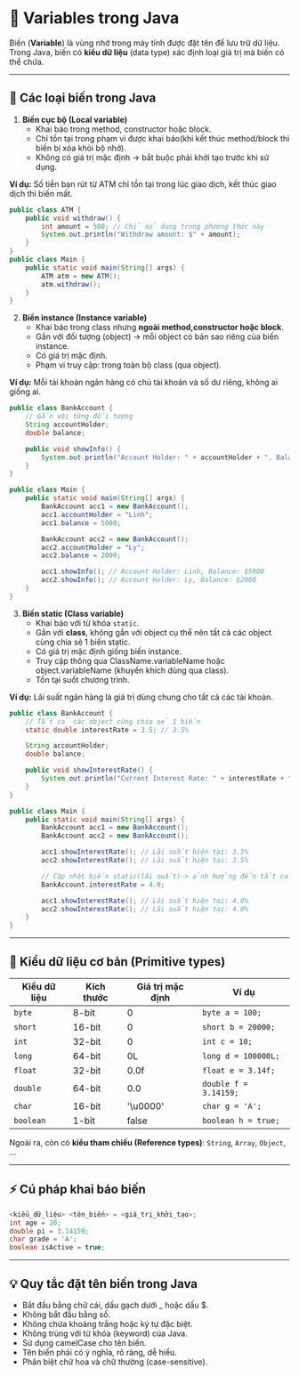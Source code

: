 # 📝 Variables trong Java

Biến (**Variable**) là vùng nhớ trong máy tính được đặt tên để lưu trữ dữ liệu.  
Trong Java, biến có **kiểu dữ liệu** (data type) xác định loại giá trị mà biến có thể chứa.  

---

## 🔑 Các loại biến trong Java

1. **Biến cục bộ (Local variable)**  
   - Khai báo trong method, constructor hoặc block.  
   - Chỉ tồn tại trong phạm vi được khai báo(khi kết thúc method/block thì biến bị xóa khỏi bộ nhớ).
   -   Không có giá trị mặc định → bắt buộc phải khởi tạo trước khi sử dụng.

**Ví dụ:** Số tiền bạn rút từ ATM chỉ tồn tại trong lúc giao dịch, kết thúc giao dịch thì biến mất.
```java
public class ATM {
    public void withdraw() {
        int amount = 500; // Chỉ sử dụng trong phương thức này
        System.out.println("Withdraw amount: $" + amount);
    }
}
public class Main {
    public static void main(String[] args) {
        ATM atm = new ATM();
        atm.withdraw();
    }
}
```

2. **Biến instance (Instance variable)**  
   - Khai báo trong class nhưng **ngoài method,constructor hoặc block**.  
   - Gắn với đối tượng (object) → mỗi object có bản sao riêng của biến instance.  
   - Có giá trị mặc định.
   - Phạm vi truy cập: trong toàn bộ class (qua object).

**Ví dụ:** Mỗi tài khoản ngân hàng có chủ tài khoản và số dư riêng, không ai giống ai.
```java
public class BankAccount {
    // Gắn với từng đối tượng
    String accountHolder;
    double balance;

    public void showInfo() {
        System.out.println("Account Holder: " + accountHolder + ", Balance: $" + balance);
    }
}

public class Main {
    public static void main(String[] args) {
        BankAccount acc1 = new BankAccount();
        acc1.accountHolder = "Linh";
        acc1.balance = 5000;

        BankAccount acc2 = new BankAccount();
        acc2.accountHolder = "Ly";
        acc2.balance = 2000;

        acc1.showInfo(); // Account Holder: Linh, Balance: $5000
        acc2.showInfo(); // Account Holder: Ly, Balance: $2000
    }
}
``` 

3. **Biến static (Class variable)**  
   - Khai báo với từ khóa `static`.  
   - Gắn với **class**, không gắn với object cụ thể nên tất cả các object cùng chia sẻ 1 biến static.  
   - Có giá trị mặc định giống biến instance.
   - Truy cập thông qua ClassName.variableName hoặc object.variableName (khuyến khích dùng qua class).
   - Tồn tại suốt chương trình.

**Ví dụ:** Lãi suất ngân hàng là giá trị dùng chung cho tất cả các tài khoản.
```java
public class BankAccount {
    // Tất cả các object cùng chia sẻ 1 biến
    static double interestRate = 3.5; // 3.5%

    String accountHolder;
    double balance;

    public void showInterestRate() {
        System.out.println("Current Interest Rate: " + interestRate + "%");
    }
}

public class Main {
    public static void main(String[] args) {
        BankAccount acc1 = new BankAccount();
        BankAccount acc2 = new BankAccount();

        acc1.showInterestRate(); // Lãi suất hiện tại: 3.5%
        acc2.showInterestRate(); // Lãi suất hiện tại: 3.5%

        // Cập nhật biến static(lãi suất)-> ảnh hưởng đến tất cả objects(accounts)
        BankAccount.interestRate = 4.0;

        acc1.showInterestRate(); // Lãi suất hiện tại: 4.0%
        acc2.showInterestRate(); // Lãi suất hiện tại: 4.0%
    }
}
```
---
## 🔎 Kiểu dữ liệu cơ bản (Primitive types)

| Kiểu dữ liệu | Kích thước | Giá trị mặc định | Ví dụ |
|--------------|------------|------------------|-------|
| `byte`       | 8-bit      | 0                | `byte a = 100;` |
| `short`      | 16-bit     | 0                | `short b = 20000;` |
| `int`        | 32-bit     | 0                | `int c = 10;` |
| `long`       | 64-bit     | 0L               | `long d = 100000L;` |
| `float`      | 32-bit     | 0.0f             | `float e = 3.14f;` |
| `double`     | 64-bit     | 0.0              | `double f = 3.14159;` |
| `char`       | 16-bit     | '\u0000'         | `char g = 'A';` |
| `boolean`    | 1-bit      | false            | `boolean h = true;` |

Ngoài ra, còn có **kiểu tham chiếu (Reference types)**: `String`, `Array`, `Object`, ...

---

## ⚡ Cú pháp khai báo biến

```java
<kiểu_dữ_liệu> <tên_biến> = <giá_trị_khởi_tạo>;
int age = 20;
double pi = 3.14159;
char grade = 'A';
boolean isActive = true; 
```
---
## 💡 Quy tắc đặt tên biến trong Java
- Bắt đầu bằng chữ cái, dấu gạch dưới _ hoặc dấu $.
- Không bắt đầu bằng số.
- Không chứa khoảng trắng hoặc ký tự đặc biệt.
- Không trùng với từ khóa (keyword) của Java.
- Sử dụng camelCase cho tên biến.
- Tên biến phải có ý nghĩa, rõ ràng, dễ hiểu.
- Phân biệt chữ hoa và chữ thường (case-sensitive).